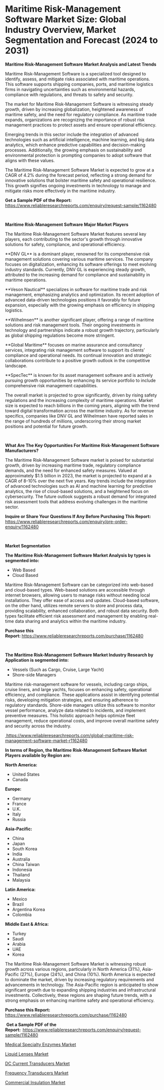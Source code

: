<p><h1>Maritime Risk-Management Software Market Size: Global Industry Overview, Market Segmentation and Forecast (2024 to 2031)</h1></p><p><strong>Maritime Risk-Management Software Market Analysis and Latest Trends</strong></p>
<p><p>Maritime Risk-Management Software is a specialized tool designed to identify, assess, and mitigate risks associated with maritime operations. This software supports shipping companies, ports, and maritime logistics firms in navigating uncertainties such as environmental hazards, compliance with regulations, and threats to safety and security. </p><p>The market for Maritime Risk-Management Software is witnessing steady growth, driven by increasing globalization, heightened awareness of maritime safety, and the need for regulatory compliance. As maritime trade expands, organizations are recognizing the importance of robust risk management practices to protect assets and ensure operational efficiency. </p><p>Emerging trends in this sector include the integration of advanced technologies such as artificial intelligence, machine learning, and big data analytics, which enhance predictive capabilities and decision-making processes. Additionally, the growing emphasis on sustainability and environmental protection is prompting companies to adopt software that aligns with these values. </p><p>The Maritime Risk-Management Software Market is expected to grow at a CAGR of 4.2% during the forecast period, reflecting a strong demand for innovative solutions that bolster maritime safety and operational resilience. This growth signifies ongoing investments in technology to manage and mitigate risks more effectively in the maritime industry.</p></p>
<p><strong>Get a Sample PDF of the Report:&nbsp;</strong> <a href="https://www.reliableresearchreports.com/enquiry/request-sample/1162480?utm_campaign=32&utm_medium=2&utm_source=Github&utm_content=ia&utm_term=29092024&utm_id=maritime-risk-management-software">https://www.reliableresearchreports.com/enquiry/request-sample/1162480</a></p>
<p>&nbsp;</p>
<p><strong>Maritime Risk-Management Software Major Market Players</strong></p>
<p><p>The Maritime Risk-Management Software Market features several key players, each contributing to the sector's growth through innovative solutions for safety, compliance, and operational efficiency.</p><p>**DNV GL** is a dominant player, renowned for its comprehensive risk management solutions covering various maritime services. The company focuses on digitalization, enhancing its software offerings to meet evolving industry standards. Currently, DNV GL is experiencing steady growth, attributed to the increasing demand for compliance and sustainability in maritime operations. </p><p>**Veson Nautical** specializes in software for maritime trade and risk management, emphasizing analytics and optimization. Its recent adoption of advanced data-driven technologies positions it favorably for future expansion, especially with the growing emphasis on efficiency in shipping logistics.</p><p>**Wilhelmsen** is another significant player, offering a range of maritime solutions and risk management tools. Their ongoing investments in technology and partnerships indicate a robust growth trajectory, particularly as global shipping regulations become more stringent.</p><p>**Global Maritime** focuses on marine assurance and consultancy services, integrating risk management software to support its clients’ compliance and operational needs. Its continual innovation and strategic collaborations contribute to a positive growth outlook in the competitive landscape.</p><p>**SpecTec** is known for its asset management software and is actively pursuing growth opportunities by enhancing its service portfolio to include comprehensive risk management capabilities.</p><p>The overall market is projected to grow significantly, driven by rising safety regulations and the increasing complexity of maritime operations. Market size is expected to reach billions in the coming years, aligning with the trend toward digital transformation across the maritime industry. As for revenue specifics, companies like DNV GL and Wilhelmsen have reported sales in the range of hundreds of millions, underscoring their strong market positions and potential for future growth.</p></p>
<p>&nbsp;</p>
<p><strong>What Are The Key Opportunities For Maritime Risk-Management Software Manufacturers?</strong></p>
<p><p>The Maritime Risk-Management Software market is poised for substantial growth, driven by increasing maritime trade, regulatory compliance demands, and the need for enhanced safety measures. Valued at approximately $1.5 billion in 2023, the market is projected to expand at a CAGR of 8-10% over the next five years. Key trends include the integration of advanced technologies such as AI and machine learning for predictive analytics, the rise of cloud-based solutions, and a heightened focus on cybersecurity. The future outlook suggests a robust demand for integrated risk assessment tools that address evolving challenges in the maritime sector.</p></p>
<p><strong>Inquire or Share Your Questions If Any Before Purchasing This Report:</strong> <a href="https://www.reliableresearchreports.com/enquiry/pre-order-enquiry/1162480?utm_campaign=32&utm_medium=2&utm_source=Github&utm_content=ia&utm_term=29092024&utm_id=maritime-risk-management-software">https://www.reliableresearchreports.com/enquiry/pre-order-enquiry/1162480</a></p>
<p>&nbsp;</p>
<p><strong>Market Segmentation</strong></p>
<p><strong>The Maritime Risk-Management Software Market Analysis by types is segmented into:</strong></p>
<p><ul><li>Web Based</li><li>Cloud Based</li></ul></p>
<p><p>Maritime Risk-Management Software can be categorized into web-based and cloud-based types. Web-based solutions are accessible through internet browsers, allowing users to manage risks without needing local installations. They offer ease of access and updates. Cloud-based software, on the other hand, utilizes remote servers to store and process data, providing scalability, enhanced collaboration, and robust data security. Both types facilitate efficient risk assessment and management by enabling real-time data sharing and analytics within the maritime industry.</p></p>
<p><strong>Purchase this Report:&nbsp;</strong><a href="https://www.reliableresearchreports.com/purchase/1162480?utm_campaign=32&utm_medium=2&utm_source=Github&utm_content=ia&utm_term=29092024&utm_id=maritime-risk-management-software">https://www.reliableresearchreports.com/purchase/1162480</a></p>
<p>&nbsp;</p>
<p><strong>The Maritime Risk-Management Software Market Industry Research by Application is segmented into:</strong></p>
<p><ul><li>Vessels (Such as Cargo, Cruise, Large Yacht)</li><li>Shore-side Managers</li></ul></p>
<p><p>Maritime risk-management software for vessels, including cargo ships, cruise liners, and large yachts, focuses on enhancing safety, operational efficiency, and compliance. These applications assist in identifying potential risks, developing mitigation strategies, and ensuring adherence to regulatory standards. Shore-side managers utilize this software to monitor vessel performance, analyze data related to incidents, and implement preventive measures. This holistic approach helps optimize fleet management, reduce operational costs, and improve overall maritime safety and security across the industry.</p></p>
<p><a href="https://www.reliableresearchreports.com/global-maritime-risk-management-software-market-r1162480?utm_campaign=32&utm_medium=2&utm_source=Github&utm_content=ia&utm_term=29092024&utm_id=maritime-risk-management-software">&nbsp;https://www.reliableresearchreports.com/global-maritime-risk-management-software-market-r1162480</a></p>
<p><strong>In terms of Region, the Maritime Risk-Management Software Market Players available by Region are:</strong></p>
<p>
    <p> <strong> North America: </strong>
        <ul>
            <li>United States</li>
            <li>Canada</li>
        </ul>
        </p> 
    <p> <strong> Europe: </strong>
        <ul>
            <li>Germany</li>
            <li>France</li>
            <li>U.K.</li>
            <li>Italy</li>
            <li>Russia</li>
        </ul>
        </p> 
    <p> <strong> Asia-Pacific: </strong>
        <ul>
            <li>China</li>
            <li>Japan</li>
            <li>South Korea</li>
            <li>India</li>
            <li>Australia</li>
            <li>China Taiwan</li>
            <li>Indonesia</li>
            <li>Thailand</li>
            <li>Malaysia</li>
        </ul>
        </p> 
    <p> <strong> Latin America: </strong>
        <ul>
            <li>Mexico</li>
            <li>Brazil</li>
            <li>Argentina Korea</li>
            <li>Colombia</li>
        </ul>
        </p> 
    <p> <strong> Middle East & Africa: </strong>
        <ul>
            <li>Turkey</li>
            <li>Saudi</li>
            <li>Arabia</li>
            <li>UAE</li>
            <li>Korea</li>
        </ul>
    </p>
    </p>
<p><p>The Maritime Risk-Management Software Market is witnessing robust growth across various regions, particularly in North America (31%), Asia-Pacific (27%), Europe (24%), and China (10%). North America is expected to dominate the market, driven by increasing regulatory requirements and advancements in technology. The Asia-Pacific region is anticipated to show significant growth due to expanding shipping industries and infrastructural investments. Collectively, these regions are shaping future trends, with a strong emphasis on enhancing maritime safety and operational efficiency.</p></p>
<p><strong>Purchase this Report: </strong><a href="https://www.reliableresearchreports.com/purchase/1162480?utm_campaign=32&utm_medium=2&utm_source=Github&utm_content=ia&utm_term=29092024&utm_id=maritime-risk-management-software">https://www.reliableresearchreports.com/purchase/1162480</a></p>
<p>&nbsp;<strong>Get a Sample PDF of the Report:&nbsp;&nbsp;</strong><a href="https://www.reliableresearchreports.com/enquiry/request-sample/1162480?utm_campaign=32&utm_medium=2&utm_source=Github&utm_content=ia&utm_term=29092024&utm_id=maritime-risk-management-software">https://www.reliableresearchreports.com/enquiry/request-sample/1162480</a></p>
<p><strong></strong></p>
<p><p><a href="https://github.com/rahu1506/Market-Research-Report-List-6/blob/main/medical-specialty-enzymes-market.md?utm_campaign=32&utm_medium=2&utm_source=Github&utm_content=ia&utm_term=29092024&utm_id=maritime-risk-management-software">Medical Specialty Enzymes Market</a></p><p><a href="https://www.linkedin.com/pulse/liquid-lenses-market-outlook-forecast-from-2024-2031-mileele-f1uac?utm_campaign=32&utm_medium=2&utm_source=Github&utm_content=ia&utm_term=29092024&utm_id=maritime-risk-management-software">Liquid Lenses Market</a></p><p><a href="https://issuu.com/reportprime-2/docs/dc-current-transducers-market-size-_b3cc666e2646d2?utm_campaign=32&utm_medium=2&utm_source=Github&utm_content=ia&utm_term=29092024&utm_id=maritime-risk-management-software">DC Current Transducers Market</a></p><p><a href="https://issuu.com/reportprime-2/docs/frequency-transducers-market-size-2_0e0108e41ec8ec?utm_campaign=32&utm_medium=2&utm_source=Github&utm_content=ia&utm_term=29092024&utm_id=maritime-risk-management-software">Frequency Transducers Market</a></p><p><a href="https://www.linkedin.com/pulse/why-should-you-invest-commercial-insulation-market-trends-leading-toaxc?utm_campaign=32&utm_medium=2&utm_source=Github&utm_content=ia&utm_term=29092024&utm_id=maritime-risk-management-software">Commercial Insulation Market</a></p></p>